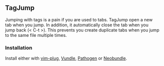 ## TagJump

Jumping with tags is a pain if you are used to tabs. TagJump open a new tab when you jump. In addition, it automatically close the tab when you jump back (< C-t >). This prevents you create duplicate tabs when you jump to the same file multiple times.

### Installation

Install either with [vim-plug](https://github.com/junegunn/vim-plug), [Vundle](https://github.com/gmarik/vundle), [Pathogen](https://github.com/tpope/vim-pathogen) or [Neobundle](https://github.com/Shougo/neobundle.vim).
